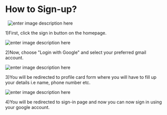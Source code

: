 # How to  Sign-up?
&nbsp;
![enter image description here](https://i.ibb.co/mJgQqYF/sign-in-1.png)

1)First, click the sign in button on the homepage.

![enter image description here](https://i.ibb.co/D7mdvJ6/sign-in-2.png)

2)Now, choose "Login with Google" and select your preferred gmail account.

![enter image description here](https://i.ibb.co/yf1XHT6/signup-1.png)

3)You will be redirected to profile card form where you will have to fill up your details i.e name, phone number etc.

![enter image description here](https://i.ibb.co/D7mdvJ6/sign-in-2.png)

4)You will be redirected to sign-in page and now you can now sign in using your google account.
